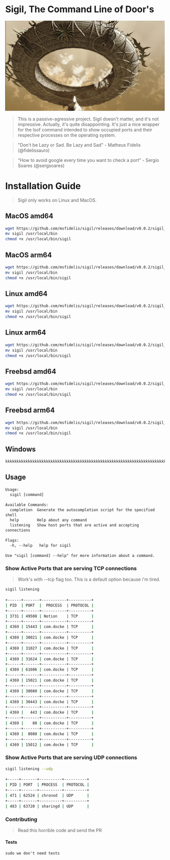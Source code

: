 # Sigil, The Command Line of Door's

![Sigil](.github/assets/img/sigil.png)

> This is a passive-agressive project. Sigil doesn't matter, and it's not impressive. Actually, it's quite disappointing. It's just a nice wrapper for the lsof command intended to show occupied ports and their respective processes on the operating system.

> "Don't be Lazy or Sad. Be Lazy and Sad" - Matheus Fidelis (@fidelissauro)

> “How to avoid google every time you want to check a port” - Sergio Soares (@sergsoares)

# Installation Guide

> Sigil only works on Linux and MacOS. 

## MacOS amd64

```bash
wget https://github.com/msfidelis/sigil/releases/download/v0.0.2/sigil_0.0.2_darwin_arm64 -O sigil 
mv sigil /usr/local/bin 
chmod +x /usr/local/bin/sigil
```


## MacOS arm64

```bash
wget https://github.com/msfidelis/sigil/releases/download/v0.0.2/sigil_0.0.2_darwin_amd64 -O sigil 
mv sigil /usr/local/bin 
chmod +x /usr/local/bin/sigil
```

## Linux amd64 

```bash
wget https://github.com/msfidelis/sigil/releases/download/v0.0.2/sigil_0.0.2_linux_amd64 -O sigil 
mv sigil /usr/local/bin 
chmod +x /usr/local/bin/sigil
```

## Linux arm64 

```bash
wget https://github.com/msfidelis/sigil/releases/download/v0.0.2/sigil_0.0.2_linux_arm64 -O sigil 
mv sigil /usr/local/bin 
chmod +x /usr/local/bin/sigil
```

## Freebsd amd64 

```bash
wget https://github.com/msfidelis/sigil/releases/download/v0.0.2/sigil_0.0.2_freebsd_amd64 -O sigil 
mv sigil /usr/local/bin 
chmod +x /usr/local/bin/sigil
```

## Freebsd arm64 

```bash
wget https://github.com/msfidelis/sigil/releases/download/v0.0.2/sigil_0.0.2_freebsd_arm64 -O sigil 
mv sigil /usr/local/bin 
chmod +x /usr/local/bin/sigil
```

## Windows 

```bash
kkkkkkkkkkkkkkkkkkkkkkkkkkkkkkkkkkkkkkkkkkkkkkkkkkkkkkkkkkkkkkkkkkkkkkkkkkkkkkkkkkkkkkkkkkkkkkkkkkkkkkkkk
```

## Usage 

```
Usage:
  sigil [command]

Available Commands:
  completion  Generate the autocompletion script for the specified shell
  help        Help about any command
  listening   Show host ports that are active and accepting connections

Flags:
  -h, --help   help for sigil

Use "sigil [command] --help" for more information about a command.
```

### Show Active Ports that are serving TCP connections

> Work's with --tcp flag too. This is a default option because i'm tired. 

```bash
sigil listening

+------+-------+-----------+----------+
| PID  | PORT  |  PROCESS  | PROTOCOL |
+------+-------+-----------+----------+
| 3731 | 49508 | Notion    | TCP      |
+------+-------+-----------+----------+
| 4369 | 15443 | com.docke | TCP      |
+------+-------+-----------+----------+
| 4369 | 30021 | com.docke | TCP      |
+------+-------+-----------+----------+
| 4369 | 31027 | com.docke | TCP      |
+------+-------+-----------+----------+
| 4369 | 31624 | com.docke | TCP      |
+------+-------+-----------+----------+
| 4369 | 61606 | com.docke | TCP      |
+------+-------+-----------+----------+
| 4369 | 15021 | com.docke | TCP      |
+------+-------+-----------+----------+
| 4369 | 30080 | com.docke | TCP      |
+------+-------+-----------+----------+
| 4369 | 30443 | com.docke | TCP      |
+------+-------+-----------+----------+
| 4369 |   443 | com.docke | TCP      |
+------+-------+-----------+----------+
| 4369 |    80 | com.docke | TCP      |
+------+-------+-----------+----------+
| 4369 |  8080 | com.docke | TCP      |
+------+-------+-----------+----------+
| 4369 | 15012 | com.docke | TCP      |
```

### Show Active Ports that are serving UDP connections

```bash
sigil listening --udp

+-----+-------+----------+----------+
| PID | PORT  | PROCESS  | PROTOCOL |
+-----+-------+----------+----------+
| 471 | 62524 | chronod  | UDP      |
+-----+-------+----------+----------+
| 483 | 63720 | sharingd | UDP      |
```


### Contributing

> Read this horrible code and send the PR 

#### Tests

```
sudo we don't need tests
```